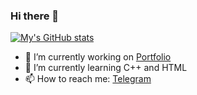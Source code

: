 ### Hi there 👋

[![My's GitHub stats](https://github-readme-stats.vercel.app/api?username=mrastrange)](https://github.com/anuraghazra/github-readme-stats)

- 🔭 I’m currently working on [Portfolio](https://github.com/mrastrange/mrastrange.github.io)
- 🌱 I’m currently learning C++ and HTML
- 📫 How to reach me: [Telegram](https://telegram.dog/czyalpha)
